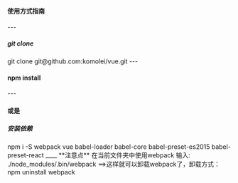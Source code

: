 <h4>使用方式指南</h4> 
---
<h5>git clone</h5>
    git clone git@github.com:komolei/vue.git
---
<h4>npm install</h4>
---
<h4>或是</h4>
<h5>安装依赖 </h5>
    npm i -S webpack vue babel-loader babel-core babel-preset-es2015 babel-preset-react
____
**注意点**
    在当前文件夹中使用webpack
    输入: ./node_modules/.bin/webpack ==>这样就可以卸载webpack了，卸载方式：npm uninstall webpack